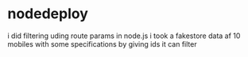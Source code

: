 # nodedeploy
i did filtering uding route params in node.js i took a fakestore data af 10 mobiles with some specifications by giving ids it can filter
